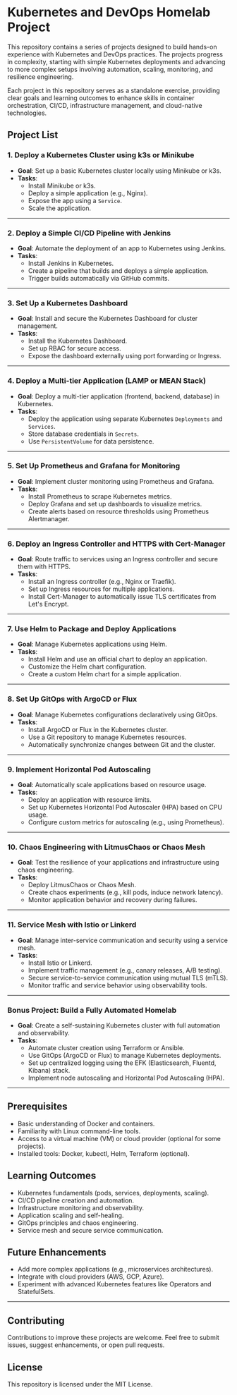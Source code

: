 # Kubernetes and DevOps Homelab Project

This repository contains a series of projects designed to build hands-on experience with Kubernetes and DevOps practices. The projects progress in complexity, starting with simple Kubernetes deployments and advancing to more complex setups involving automation, scaling, monitoring, and resilience engineering.

Each project in this repository serves as a standalone exercise, providing clear goals and learning outcomes to enhance skills in container orchestration, CI/CD, infrastructure management, and cloud-native technologies.

## Project List

### 1. Deploy a Kubernetes Cluster using k3s or Minikube
- **Goal**: Set up a basic Kubernetes cluster locally using Minikube or k3s.
- **Tasks**:
  - Install Minikube or k3s.
  - Deploy a simple application (e.g., Nginx).
  - Expose the app using a `Service`.
  - Scale the application.

---

### 2. Deploy a Simple CI/CD Pipeline with Jenkins
- **Goal**: Automate the deployment of an app to Kubernetes using Jenkins.
- **Tasks**:
  - Install Jenkins in Kubernetes.
  - Create a pipeline that builds and deploys a simple application.
  - Trigger builds automatically via GitHub commits.

---

### 3. Set Up a Kubernetes Dashboard
- **Goal**: Install and secure the Kubernetes Dashboard for cluster management.
- **Tasks**:
  - Install the Kubernetes Dashboard.
  - Set up RBAC for secure access.
  - Expose the dashboard externally using port forwarding or Ingress.

---

### 4. Deploy a Multi-tier Application (LAMP or MEAN Stack)
- **Goal**: Deploy a multi-tier application (frontend, backend, database) in Kubernetes.
- **Tasks**:
  - Deploy the application using separate Kubernetes `Deployments` and `Services`.
  - Store database credentials in `Secrets`.
  - Use `PersistentVolume` for data persistence.

---

### 5. Set Up Prometheus and Grafana for Monitoring
- **Goal**: Implement cluster monitoring using Prometheus and Grafana.
- **Tasks**:
  - Install Prometheus to scrape Kubernetes metrics.
  - Deploy Grafana and set up dashboards to visualize metrics.
  - Create alerts based on resource thresholds using Prometheus Alertmanager.

---

### 6. Deploy an Ingress Controller and HTTPS with Cert-Manager
- **Goal**: Route traffic to services using an Ingress controller and secure them with HTTPS.
- **Tasks**:
  - Install an Ingress controller (e.g., Nginx or Traefik).
  - Set up Ingress resources for multiple applications.
  - Install Cert-Manager to automatically issue TLS certificates from Let's Encrypt.

---

### 7. Use Helm to Package and Deploy Applications
- **Goal**: Manage Kubernetes applications using Helm.
- **Tasks**:
  - Install Helm and use an official chart to deploy an application.
  - Customize the Helm chart configuration.
  - Create a custom Helm chart for a simple application.

---

### 8. Set Up GitOps with ArgoCD or Flux
- **Goal**: Manage Kubernetes configurations declaratively using GitOps.
- **Tasks**:
  - Install ArgoCD or Flux in the Kubernetes cluster.
  - Use a Git repository to manage Kubernetes resources.
  - Automatically synchronize changes between Git and the cluster.

---

### 9. Implement Horizontal Pod Autoscaling
- **Goal**: Automatically scale applications based on resource usage.
- **Tasks**:
  - Deploy an application with resource limits.
  - Set up Kubernetes Horizontal Pod Autoscaler (HPA) based on CPU usage.
  - Configure custom metrics for autoscaling (e.g., using Prometheus).

---

### 10. Chaos Engineering with LitmusChaos or Chaos Mesh
- **Goal**: Test the resilience of your applications and infrastructure using chaos engineering.
- **Tasks**:
  - Deploy LitmusChaos or Chaos Mesh.
  - Create chaos experiments (e.g., kill pods, induce network latency).
  - Monitor application behavior and recovery during failures.

---

### 11. Service Mesh with Istio or Linkerd
- **Goal**: Manage inter-service communication and security using a service mesh.
- **Tasks**:
  - Install Istio or Linkerd.
  - Implement traffic management (e.g., canary releases, A/B testing).
  - Secure service-to-service communication using mutual TLS (mTLS).
  - Monitor traffic and service behavior using observability tools.

---

### Bonus Project: Build a Fully Automated Homelab
- **Goal**: Create a self-sustaining Kubernetes cluster with full automation and observability.
- **Tasks**:
  - Automate cluster creation using Terraform or Ansible.
  - Use GitOps (ArgoCD or Flux) to manage Kubernetes deployments.
  - Set up centralized logging using the EFK (Elasticsearch, Fluentd, Kibana) stack.
  - Implement node autoscaling and Horizontal Pod Autoscaling (HPA).

---

## Prerequisites
- Basic understanding of Docker and containers.
- Familiarity with Linux command-line tools.
- Access to a virtual machine (VM) or cloud provider (optional for some projects).
- Installed tools: Docker, kubectl, Helm, Terraform (optional).

## Learning Outcomes
- Kubernetes fundamentals (pods, services, deployments, scaling).
- CI/CD pipeline creation and automation.
- Infrastructure monitoring and observability.
- Application scaling and self-healing.
- GitOps principles and chaos engineering.
- Service mesh and secure service communication.

## Future Enhancements
- Add more complex applications (e.g., microservices architectures).
- Integrate with cloud providers (AWS, GCP, Azure).
- Experiment with advanced Kubernetes features like Operators and StatefulSets.

---

## Contributing
Contributions to improve these projects are welcome. Feel free to submit issues, suggest enhancements, or open pull requests.

## License
This repository is licensed under the MIT License.
